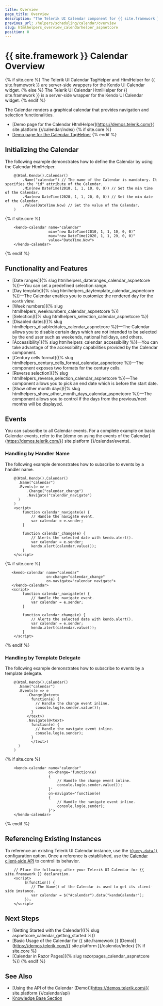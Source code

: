 ```yaml
---
title: Overview
page_title: Overview
description: "The Telerik UI Calendar component for {{ site.framework }} provides a styled UI Calendar."
previous_url: /helpers/scheduling/calendar/overview
slug: htmlhelpers_overview_calendarhelper_aspnetcore
position: 0
---
```


# {{ site.framework }} Calendar Overview

{% if site.core %}
The Telerik UI Calendar TagHelper and HtmlHelper for {{ site.framework }} are server-side wrappers for the Kendo UI Calendar widget.
{% else %}
The Telerik UI Calendar HtmlHelper for {{ site.framework }} is a server-side wrapper for the Kendo UI Calendar widget.
{% endif %}

The Calendar renders a graphical calendar that provides navigation and selection functionalities.

* [Demo page for the Calendar HtmlHelper](https://demos.telerik.com/{{ site.platform }}/calendar/index)
{% if site.core %}
* [Demo page for the Calendar TagHelper](https://demos.telerik.com/aspnet-core/calendar/tag-helper)
{% endif %}

## Initializing the Calendar

The following example demonstrates how to define the Calendar by using the Calendar HtmlHelper.

```HtmlHelper
    @(Html.Kendo().Calendar()
        .Name("calendar") // The name of the Calendar is mandatory. It specifies the "id" attribute of the Calendar.
        .Min(new DateTime(2010, 1, 1, 10, 0, 0)) // Set the min time of the Calendar.
        .Max(new DateTime(2020, 1, 1, 20, 0, 0)) // Set the min date of the Calendar.
        .Value(DateTime.Now) // Set the value of the Calendar.
    )
```
{% if site.core %}
```TagHelper
    <kendo-calendar name="calendar"
                    min="new DateTime(2010, 1, 1, 10, 0, 0)"
                    max="new DateTime(2020, 1, 1, 20, 0, 0)"
                    value="DateTime.Now">
    </kendo-calendar>
```
{% endif %}


## Functionality and Features

* [Date ranges]({% slug htmlhelpers_dateranges_calendar_aspnetcore %})&mdash;You can set a predefined selection range.
* [Day template]({% slug htmlhelpers_daytemplate_calendar_aspnetcore %})&mdash;The Calendar enables you to customize the rendered day for the `month` view.
* [Week numbers]({% slug htmlhelpers_weeknumbers_calendar_aspnetcore %})
* [Selection]({% slug htmlhelpers_selection_calendar_aspnetcore %})
* [Disabled dates]({% slug htmlhelpers_disableddates_calendar_aspnetcore %})&mdash;The Calendar allows you to disable certain days which are not intended to be selected by the end user such as weekends, national holidays, and others.
* [Accessibility]({% slug htmlhelpers_calendar_accessibility %})&mdash;You can take advantage of the accessibility capabilities provided by the Calendar component.
* [Century cells format]({% slug htmlhelpers_century_cells_format_calendar_aspnetcore %})&mdash;The component exposes two formats for the century cells.
* [Reverse selection]({% slug htmlhelpers_reverse_selection_calendar_aspnetcore %})&mdash;The component allows you to pick an end date which is before the start date.
* [Show other month days]({% slug htmlhelpers_show_other_month_days_calendar_aspnetcore %})&mdash;The component allows you to control if the days from the previous/next months will be displayed.


## Events

You can subscribe to all Calendar events. For a complete example on basic Calendar events, refer to the [demo on using the events of the Calendar](https://demos.telerik.com/{{ site.platform }}/calendar/events).

### Handling by Handler Name

The following example demonstrates how to subscribe to events by a handler name.

```HtmlHelper
    @(Html.Kendo().Calendar()
      .Name("calendar")
      .Events(e => e
          .Change("calendar_change")
          .Navigate("calendar_navigate")
      )
    )
    <script>
        function calendar_navigate(e) {
            // Handle the navigate event.
            var calendar = e.sender;
        }

        function calendar_change(e) {
            // Alerts the selected date with kendo.alert().
            var calendar = e.sender;
            kendo.alert(calendar.value());
        }
    </script>
```
{% if site.core %}
```TagHelper
   <kendo-calendar name="calendar"
                   on-change="calendar_change"
                   on-navigate="calendar_navigate">
   </kendo-calendar>
   <script>
        function calendar_navigate(e) {
            // Handle the navigate event.
            var calendar = e.sender;
        }

        function calendar_change(e) {
            // Alerts the selected date with kendo.alert().
            var calendar = e.sender;
            kendo.alert(calendar.value());
        }
    </script>
```    
{% endif %}

### Handling by Template Delegate

The following example demonstrates how to subscribe to events by a template delegate.

```HtmlHelper
    @(Html.Kendo().Calendar()
      .Name("calendar")
      .Events(e => e
          .Change(@<text>
            function(e) {
              // Handle the change event inline.
              console.log(e.sender.value());
            }
          </text>)
          .Navigate(@<text>
            function(e) {
              // Handle the navigate event inline.
              console.log(e.sender);
            }
            </text>)
      )
    )
```
{% if site.core %}
```TagHelper.cshtml
    <kendo-calendar name="calendar"
                    on-change='function(e)
                    {
                        // Handle the change event inline.
                        console.log(e.sender.value());
                    }'
                    on-navigate='function(e)
                    {
                        // Handle the navigate event inline.
                        console.log(e.sender);
                    }'>
    </kendo-calendar>
```
{% endif %}

## Referencing Existing Instances

To reference an existing Telerik UI Calendar instance, use the [`jQuery.data()`](https://api.jquery.com/jQuery.data/) configuration option. Once a reference is established, use the [Calendar client-side API](https://docs.telerik.com/kendo-ui/api/javascript/ui/calendar#methods) to control its behavior.

```
    // Place the following after your Telerik UI Calendar for {{ site.framework }} declaration.
    <script>
         $(function() {
            // The Name() of the Calendar is used to get its client-side instance.
            var calendar = $("#calendar").data("kendoCalendar");
         });
    </script>
```

## Next Steps

* [Getting Started with the Calendar]({% slug aspnetcore_calendar_getting_started %})
* [Basic Usage of the Calendar for {{ site.framework }} (Demo)](https://demos.telerik.com/{{ site.platform }}/calendar/index)
{% if site.core %}
* [Calendar in Razor Pages]({% slug razorpages_calendar_aspnetcore %})
{% endif %}

## See Also

* [Using the API of the Calendar (Demo)](https://demos.telerik.com/{{ site.platform }}/calendar/api)
* [Knowledge Base Section](/knowledge-base)